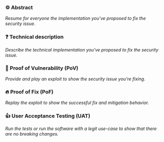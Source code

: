 ### ⚙️ Abstract

_Resume for everyone the implementation you've proposed to fix the security issue._

### ❓ Technical description

_Describe the technical implementation you've proposed to fix the security issue._

### 🐛 Proof of Vulnerability (PoV)

_Provide and play an exploit to show the security issue you're fixing._

### 🔥 Proof of Fix (PoF)

_Replay the exploit to show the successful fix and mitigation behavior._

### 👍 User Acceptance Testing (UAT)

_Run the tests or run the software with a legit use-case to show that there are no breaking changes._
